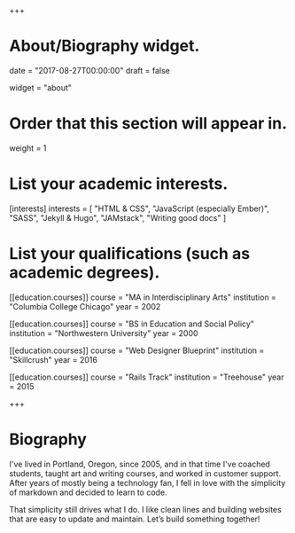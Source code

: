 +++
# About/Biography widget.

date = "2017-08-27T00:00:00"
draft = false

widget = "about"

# Order that this section will appear in.
weight = 1

# List your academic interests.
[interests]
  interests = [
    "HTML & CSS",
    "JavaScript (especially Ember)",
    "SASS",
    "Jekyll & Hugo",
    "JAMstack",
    "Writing good docs"
  ]

# List your qualifications (such as academic degrees).
[[education.courses]]
  course = "MA in Interdisciplinary Arts"
  institution = "Columbia College Chicago"
  year = 2002

[[education.courses]]
  course = "BS in Education and Social Policy"
  institution = "Northwestern University"
  year = 2000

  [[education.courses]]
    course = "Web Designer Blueprint"
    institution = "Skillcrush"
    year = 2016

[[education.courses]]
  course = "Rails Track"
  institution = "Treehouse"
  year = 2015

+++

# Biography

I've lived in Portland, Oregon, since 2005, and in that time I've coached students, taught art and writing courses, and worked in customer support. After years of mostly being a technology fan, I fell in love with the simplicity of markdown and decided to learn to code.

That simplicity still drives what I do. I like clean lines and building websites that are easy to update and maintain. Let’s build something together!
